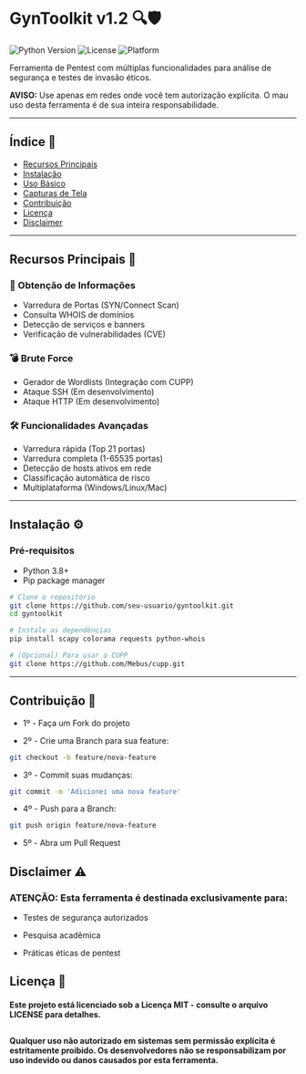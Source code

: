 # GynToolkit v1.2 🔍🛡️

![Python Version](https://img.shields.io/badge/python-3.8+-blue.svg)
![License](https://img.shields.io/badge/license-MIT-green.svg)
![Platform](https://img.shields.io/badge/platform-Windows%20%7C%20Linux%20%7C%20MacOS-lightgrey.svg)

Ferramenta de Pentest com múltiplas funcionalidades para análise de segurança e testes de invasão éticos.

**AVISO:** Use apenas em redes onde você tem autorização explícita. O mau uso desta ferramenta é de sua inteira responsabilidade.

---

## Índice 📑
- [Recursos Principais](#recursos-principais-)
- [Instalação](#instalação)
- [Uso Básico](#uso-básico-)
- [Capturas de Tela](#capturas-de-tela-)
- [Contribuição](#contribuição-)
- [Licença](#licença-)
- [Disclaimer](#disclaimer-)

---

## Recursos Principais 🚀

### 🔎 Obtenção de Informações
- Varredura de Portas (SYN/Connect Scan)
- Consulta WHOIS de domínios
- Detecção de serviços e banners
- Verificação de vulnerabilidades (CVE)

### 💣 Brute Force
- Gerador de Wordlists (Integração com CUPP)
- Ataque SSH (Em desenvolvimento)
- Ataque HTTP (Em desenvolvimento)

### 🛠️ Funcionalidades Avançadas
- Varredura rápida (Top 21 portas)
- Varredura completa (1-65535 portas)
- Detecção de hosts ativos em rede
- Classificação automática de risco
- Multiplataforma (Windows/Linux/Mac)

---

## Instalação ⚙️

### Pré-requisitos
- Python 3.8+
- Pip package manager

```bash
# Clone o repositório
git clone https://github.com/seu-usuario/gyntoolkit.git
cd gyntoolkit

# Instale as dependências
pip install scapy colorama requests python-whois

# (Opcional) Para usar o CUPP
git clone https://github.com/Mebus/cupp.git
```
---

## Contribuição 🤝

- 1º - Faça um Fork do projeto

- 2º - Crie uma Branch para sua feature:

```bash
git checkout -b feature/nova-feature
```

- 3º - Commit suas mudanças:

```bash
git commit -m 'Adicionei uma nova feature'
```
- 4º - Push para a Branch:

```bash
git push origin feature/nova-feature
```

- 5º - Abra um Pull Request



## Disclaimer ⚠️
### ATENÇÃO: Esta ferramenta é destinada exclusivamente para:

- Testes de segurança autorizados

- Pesquisa acadêmica

- Práticas éticas de pentest

###

## Licença 📜
#### Este projeto está licenciado sob a Licença MIT - consulte o arquivo LICENSE para detalhes.
##

**Qualquer uso não autorizado em sistemas sem permissão explícita é estritamente proibido. Os desenvolvedores não se responsabilizam por uso indevido ou danos causados por esta ferramenta.**
